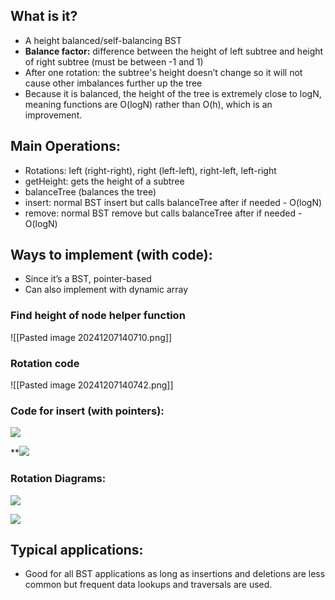 ## What is it? 
- A height balanced/self-balancing BST
- **Balance factor:** difference between the height of left subtree and height of right subtree (must be between -1 and 1) 
- After one rotation: the subtree's height doesn’t change so it will not cause other imbalances further up the tree
- Because it is balanced, the height of the tree is extremely close to logN, meaning functions are O(logN) rather than O(h), which is an improvement.
## Main Operations: 
- Rotations: left (right-right), right (left-left), right-left, left-right
- getHeight: gets the height of a subtree
- balanceTree (balances the tree)
- insert: normal BST insert but calls balanceTree after if needed - O(logN)
- remove: normal BST remove but calls balanceTree after if needed - O(logN)
## Ways to implement (with code): 
- Since it’s a BST, pointer-based 
- Can also implement with dynamic array

### Find height of node helper function
 ![[Pasted image 20241207140710.png]]
### Rotation code
 ![[Pasted image 20241207140742.png]]
### Code for insert (with pointers):
![](https://lh7-rt.googleusercontent.com/docsz/AD_4nXdi5cElllngDatt6WCqGXpFVXuBRKeqAONt70W7RSe6cp8NLtL_sDndXXGzeKyGS56YipbjtsZPdrrtleFW_Hctg82OrVM47omRS81eT7GcZl1DPKjDje_U5m4b3T87-m8TsXTDyQfnkK5M3UYNEqsrvqJI?key=XhkMf58gaLDvjQ-n-P1QIg)

****![](https://lh7-rt.googleusercontent.com/docsz/AD_4nXfUWvIye0jBMKe0dLF2i1Q2SSLgeW1CYpW2wFWBvS-qVf0wAnIL2LZOUNTodGY9NoPOyby02Mn8b7j5PT9hGVggb8pGej2J1ZXh9WhqFObQm-BpSUfQ_larwVm6KFH0_jl0JERgOAO95oEx7XlDg1ky4-46?key=XhkMf58gaLDvjQ-n-P1QIg)**
### Rotation Diagrams:
![](https://lh7-rt.googleusercontent.com/docsz/AD_4nXdDehudns4HU8nvcqIfHnYkY5lsuL8-WcIPQTxOtqGeigzLH-W0lCppvvOd6f99VVvZC0A0C5giyCIbeFCWxM-pvtaxIkAyfH7eSjf6mi93PTBKgNFVWqgIGLjep-GPjQAob5PqOa28mq2dqzhBHFg6eIkC?key=XhkMf58gaLDvjQ-n-P1QIg)

![](https://lh7-rt.googleusercontent.com/docsz/AD_4nXc24aa-WezcQBjdGGE8T0z98-cYW5-9FtUoDwypim0Kk0J38mjxzFRKp3MPacLm1kAdDn8v9vEfaLABGyn3JQncOqwiYfq3789-yHOtXJPYLv_0ZPzKd0YrabId5St6Bh_nFtHIzJibTGNyiPCGALKUo7fO?key=XhkMf58gaLDvjQ-n-P1QIg)
## Typical applications: 
- Good for all BST applications as long as insertions and deletions are less common but frequent data lookups and traversals are used.